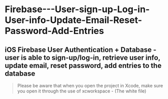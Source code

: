 # Firebase---User-sign-up-Log-in-User-info-Update-Email-Reset-Password-Add-Entries


## iOS Firebase User Authentication + Database - user is able to sign-up/log-in, retrieve user info, update email, reset password, add entries to the database


> Please be aware that when you open the project in Xcode, make sure you open it through the use of xcworkspace - (The white file) 

